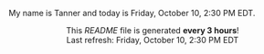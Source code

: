 My name is Tanner and today is Friday, October 10, 2:30 PM EDT.

<p align="center">This <i>README</i> file is generated <b>every 3 hours</b>!</br>Last refresh: Friday, October 10, 2:30 PM EDT<br /></p>
